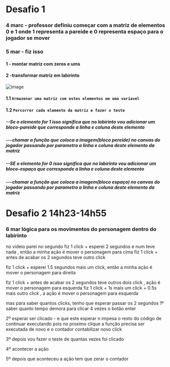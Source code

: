 # Desafio 1
### 4 marc - professor definiu começar com a matriz de elementos 0 e 1 onde 1 representa a pareide e 0 representa espaço para o jogador se mover
### 5 mar  - fiz isso
#### 1 - montar matriz com zeros e ums 
#### 2 -transformar matriz em labirinto
![image](https://github.com/ThiagoMassenoMaciel/From-The-Ashes.github.io/assets/107934374/97b78101-0721-4a35-b2ce-9cf5c97acd0d)
#### 1.1 `Armazenar uma matriz com estes elementos em uma variavel`
#### 1.2 `Percorrer cada elemento da matriz e fazer o teste`
##### --Se o elemento for 1 isso significa que no labirinto vou adicionar um bloco-pareide que corresponde a linha e coluna deste elemento
##### ---chamar a função que coloca a imagem(bloco pereide) no canvas do jogador passando por parametro a linha e coluna deste elemento da matriz
##### --SE o elemento for 0 isso significa que no labirinto vou adicionar um bloco-espaço que corresponde a linha e coluna deste elemento
##### ---chamar a função que coloca a imagem(bloco espaço) no canvas do jogador passando por parametro a linha e coluna deste elemento da matriz

# Desafio 2  14h23-14h55
### 6 mar lógica para os movimentos do personagem dentro do labirinto
no videio parei no segundo 
fiz 1 click + esperei 2 segundos e num teve nada , então a minha ação é mover o personagem para cima
fiz 1 click + antes de acabar os 2 segundos teve outro click

fiz 1 click + esperei 1.5 segundos  mais um click, então a minha ação é mover o personagem para direita

fiz 1 click + antes de acabar os 2 segundos teve outros dois click , ação é mover o personagem para esquerda
fiz 1 click + 1s mais um click + 0.5s mais outro click , a ação é mover o personagem para esquerda


mas para saber quantos clicks, tenho que esperar passar os 2 segundos
1º saber quanto tempo demora para clicar 4 vezes o botão enter

2º
esperar ser clicado - e que este esperar n impesa o resto do código de continuar executando pois no proximo clique a função precisa ser executada de novo e o contador contabilizar novo click

3º
depois vou fazer o teste de quantas vezes foi clicado

4º 
acontecer a ação

5º
depois que aconteceu a ação tem que zerar o contador
